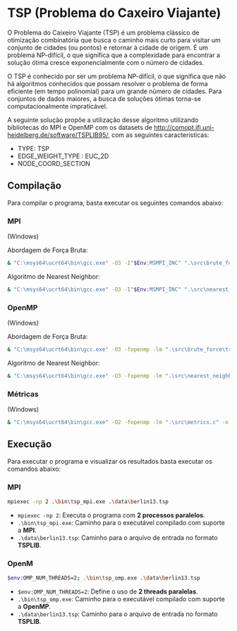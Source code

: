 # TSP (Problema do Caxeiro Viajante)

O Problema do Caixeiro Viajante (TSP) é um problema clássico de otimização combinatória que busca o caminho mais curto para visitar um conjunto de cidades (ou pontos) e retornar à cidade de origem. É um problema NP-difícil, o que significa que a complexidade para encontrar a solução ótima cresce exponencialmente com o número de cidades. 

O TSP é conhecido por ser um problema NP-difícil, o que significa que não há algoritmos conhecidos que possam resolver o problema de forma eficiente (em tempo polinomial) para um grande número de cidades. Para conjuntos de dados maiores, a busca de soluções ótimas torna-se computacionalmente impraticável. 

A seguinte solução propõe a utilização desse algoritmo utilizando bibliotecas do MPI e OpenMP com os datasets de http://comopt.ifi.uni-heidelberg.de/software/TSPLIB95/, com as seguintes caracteristicas:

- TYPE: TSP
- EDGE_WEIGHT_TYPE : EUC_2D
- NODE_COORD_SECTION

## Compilação

Para compilar o programa, basta executar os seguintes comandos abaixo:

### MPI

(Windows)

Abordagem de Força Bruta:

```bash
& "C:\msys64\ucrt64\bin\gcc.exe" -O3 -I"$Env:MSMPI_INC" ".\src\brute_force\tsp_mpi.c" -L"$Env:MSMPI_LIB64" -lmsmpi -lAdvapi32 -o ".\bin\tsp_mpi.exe"
```

Algoritmo de Nearest Neighbor:

```bash
& "C:\msys64\ucrt64\bin\gcc.exe" -O3 -I"$Env:MSMPI_INC" ".\src\nearest_neighbor\tsp_mpi.c" -L"$Env:MSMPI_LIB64" -lmsmpi -lAdvapi32 -o ".\bin\tsp_mpi.exe"
```

### OpenMP

(Windows)

Abordagem de Força Bruta:

```bash
& "C:\msys64\ucrt64\bin\gcc.exe" -O3 -fopenmp -lm ".\src\brute_force\tsp_omp.c" -o ".\bin\tsp_omp.exe"
```

Algoritmo de Nearest Neighbor:

```bash
& "C:\msys64\ucrt64\bin\gcc.exe" -O3 -fopenmp -lm ".\src\nearest_neighbor\tsp_omp.c" -o ".\bin\tsp_omp.exe"
```

### Métricas

(Windows)

```bash
& "C:\msys64\ucrt64\bin\gcc.exe" -O2 -fopenmp -lm ".\src\metrics.c" -o ".\bin\metrics.exe"
```

## Execução

Para executar o programa e visualizar os resultados basta executar os comandos abaixo:

### MPI

```bash
mpiexec -np 2 .\bin\tsp_mpi.exe .\data\berlin13.tsp
```

- `mpiexec -np 2`: Executa o programa com **2 processos paralelos**.
- `.\bin\tsp_mpi.exe`: Caminho para o executável compilado com suporte a **MPI**.
- `.\data\berlin13.tsp`: Caminho para o arquivo de entrada no formato **TSPLIB**.

### OpenM

```bash
$env:OMP_NUM_THREADS=2; .\bin\tsp_omp.exe .\data\berlin13.tsp
```

- `$env:OMP_NUM_THREADS=2`: Define o uso de **2 threads paralelas**.
- `.\bin\tsp_omp.exe`: Caminho para o executável compilado com suporte a **OpenMP**.
- `.\data\berlin13.tsp`: Caminho para o arquivo de entrada no formato **TSPLIB**.